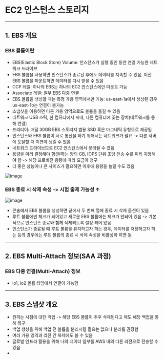 # EC2 인스턴스 스토리지

---

## 1. EBS 개요

### EBS 볼륨이란
- EBS(Elastic Block Store) Volume: 인스턴스가 실행 중인 동안 연결 가능한 네트워크 드라이브
- EBS 볼륨을 사용하면 인스턴스가 종료된 후에도 데이터를 지속할 수 있음, 이전 EBS 볼륨을 마운트하면 데이터를 다시 받을 수 있음
- CCP 레벨: 하나의 EBS는 하나의 EC2 인스턴스에만 마운트 가능
- Associate 레벨: 일부 EBS 다중 연결
- EBS 볼륨을 생성할 때는 특정 가용 영역에서만 가능: us-east-1a에서 생성된 경우 us-east-1b는 연결이 불가능
- 스냅샷을 이용하면 다른 가용 영역으로도 볼륨을 옮길 수 있음
- 네트워크 USB 스틱, 한 컴퓨터에서 꺼내, 다른 컴퓨터에 꽂는 장치(네트워크를 통해 연결)
- 프리티어: 매달 30GB EBS 스토리지 범용 SSD 혹은 마그네틱 유형으로 제공됨
- 인스턴스와 EBS 볼륨이 서로 통신을 하기 위해서는 네트워크가 필요 -> 다른 서버에 도달할 때 지연이 생길 수 있음
- 네트워크 드라이브므로 EC2 인스턴스에서 분리될 수 있음
- 용량을 미리 결정해야 함(원하는 양의 GB, IOPS 단위 초당 전송 수를 미리 지정해야 함 -> 해당 프로비전 용량에 따라 요금이 청구
- 더 좋은 성능이나 큰 사이즈가 필요하면 이후에 용량을 늘릴 수도 있음

![image](https://github.com/seonwook97/Certificate/assets/92377162/bbf2e6b2-5747-442b-822f-e34b80c74d20)

### EBS 종료 시 삭제 속성 -> 시험 출제 가능성 ↑

![image](https://github.com/seonwook97/Certificate/assets/92377162/7cdf3489-f61f-4018-98f8-347e0a7c40a2)

- 콘솔에서 EBS 볼륨을 생성하면 끝에서 두 번째 열에 종료 시 삭제 옵션이 있음
- 루트 볼륨에만 체크가 되어있고 새로운 EBS 볼륨에는 체크가 안되어 있음 -> 기본적으로 인스턴스 종료와 함께 삭제되도록 설정 되어 있음
- 인스턴스가 종료될 때 루트 볼륨을 유지하고자 하는 경우, 데이터를 저장하고자 하는 등의 경우에는 루트 볼륨의 종료 시 삭제 속성을 비활성화 하면 됨

---

## 2. EBS Multi-Attach 정보(SAA 과정)

### EBS 다중 연결(Multi-Attach) 정보
- io1, io2 볼륨 타임에서 연결이 가능함

---

## 3. EBS 스냅샷 개요
- 원하는 시점에 대한 백업 -> 해당 EBS 볼륨이 추후 삭제된다고 해도 해당 백업을 통해 복구
- 백업 생성을 위해 백업 전 볼륨을 분리시킬 필요는 없으나 분리를 권장함
- 여러 가용 영역과 리전 간 복제에도 쓸 수 있음
- 글로벌 인프라 활용을 위해 나의 데이터 일부를 AWS 내의 다른 리전으로 전송할 수 있음
- 
